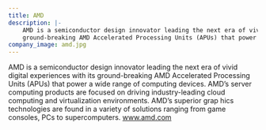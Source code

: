 ```yaml
---
title: AMD
description: |-
    AMD is a semiconductor design innovator leading the next era of vivid digital experiences with its 
    ground-breaking AMD Accelerated Processing Units (APUs) that power a wide range of computing devices.
company_image: amd.jpg
---
```

AMD is a semiconductor design innovator leading the next era of vivid digital experiences with its ground-breaking AMD Accelerated Processing Units (APUs) that power a wide range of computing devices. AMD’s server computing products are focused on driving industry-leading cloud computing and virtualization environments. AMD’s superior grap hics technologies are found in a variety of solutions ranging from game consoles, PCs to supercomputers. www.amd.com

